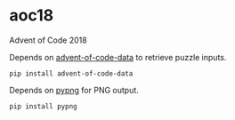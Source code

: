 # aoc18
Advent of Code 2018

Depends on [advent-of-code-data](https://github.com/wimglenn/advent-of-code-data) to retrieve puzzle inputs.

```
pip install advent-of-code-data
```

Depends on [pypng](https://github.com/drj11/pypng) for PNG output.

```
pip install pypng
```

